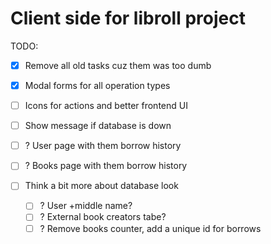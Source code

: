 # Client side for libroll project

TODO:
- [x] Remove all old tasks cuz them was too dumb
- [x] Modal forms for all operation types
- [ ] Icons for actions and better frontend UI
- [ ] Show message if database is down

- [ ] ? User page with them borrow history
- [ ] ? Books page with them borrow history

- [ ] Think a bit more about database look
  - [ ] ? User +middle name?
  - [ ] ? External book creators tabe?
  - [ ] ? Remove books counter, add a unique id for borrows
